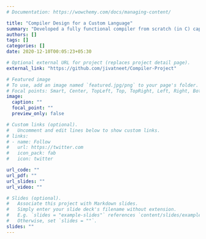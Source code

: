 ```yaml
---
# Documentation: https://wowchemy.com/docs/managing-content/

title: "Compiler Design for a Custom Language"
summary: "Developed a fully functional compiler from scratch (in C) capable of lexical analysis, syntax tree creation, semantic analysis, static and dynamic type checking and generating executable assembly code. The artificial language supported constructs like dynamic memory allocation, loops, if-else ladders, switch statements, nested scopes and function calls"
authors: []
tags: []
categories: []
date: 2020-12-10T00:05:23+05:30

# Optional external URL for project (replaces project detail page).
external_link: "https://github.com/jivatneet/Compiler-Project"

# Featured image
# To use, add an image named `featured.jpg/png` to your page's folder.
# Focal points: Smart, Center, TopLeft, Top, TopRight, Left, Right, BottomLeft, Bottom, BottomRight.
image:
  caption: ""
  focal_point: ""
  preview_only: false

# Custom links (optional).
#   Uncomment and edit lines below to show custom links.
# links:
# - name: Follow
#   url: https://twitter.com
#   icon_pack: fab
#   icon: twitter

url_code: ""
url_pdf: ""
url_slides: ""
url_video: ""

# Slides (optional).
#   Associate this project with Markdown slides.
#   Simply enter your slide deck's filename without extension.
#   E.g. `slides = "example-slides"` references `content/slides/example-slides.md`.
#   Otherwise, set `slides = ""`.
slides: ""
---
```

